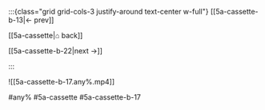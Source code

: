 :::{class="grid grid-cols-3 justify-around text-center w-full"}
[[5a-cassette-b-13|← prev]]

[[5a-cassette|⌂ back]]

[[5a-cassette-b-22|next →]]

:::

![[5a-cassette-b-17.any%.mp4]]

#any% #5a-cassette #5a-cassette-b-17